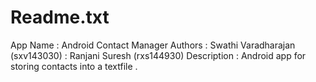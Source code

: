 Readme.txt
=====
App Name     : Android Contact Manager
Authors      : Swathi Varadharajan (sxv143030)
             : Ranjani Suresh (rxs144930)
Description  :  Android app for storing contacts into a textfile .

